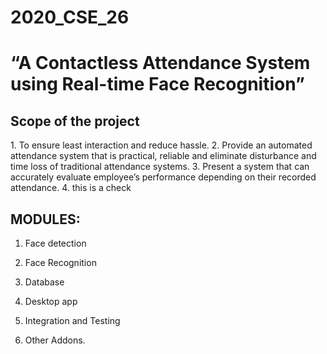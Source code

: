 # 2020_CSE_26
# “A Contactless Attendance System using Real-time Face Recognition”

<h2>Scope of the project</h2>
1. To ensure least interaction and reduce hassle.
2. Provide an automated attendance system that is practical, reliable and eliminate disturbance and time loss of traditional attendance systems.
3. Present a system that can accurately evaluate employee’s performance depending on their recorded attendance.
4. this is a check

<h2>MODULES:</h2>

1. Face detection

2. Face Recognition

3. Database 

4. Desktop app

5. Integration and Testing

6. Other Addons.

